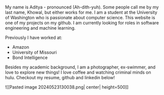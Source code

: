 My name is Aditya - pronounced (Ah-dith-yuh). Some people call me by my last name, Khowal, but either works for me. I am a student at the University of Washington who is passionate about computer science. This website is one of my projects on my github. I am currently looking for roles in software engineering and machine learning.

Previously I have worked at:
- Amazon
- University of Missouri
- Bond Intelligence

Besides my academic background, I am a photographer, ex-swimmer, and love to explore new things! I love coffee and watching criminal minds on hulu. Checkout my resume, github and linkedin below!


![[Pasted image 20240523130038.png| center| height=500]]


